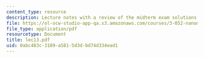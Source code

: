 ```yaml
---
content_type: resource
description: Lecture notes with a review of the midterm exam solutions.
file: https://ol-ocw-studio-app-qa.s3.amazonaws.com/courses/3-052-nanomechanics-of-materials-and-biomaterials-spring-2007/0abc483c3109a5815d3dbd74d334ead1_lec13.pdf
file_type: application/pdf
resourcetype: Document
title: lec13.pdf
uid: 0abc483c-3109-a581-5d3d-bd74d334ead1
---
```

